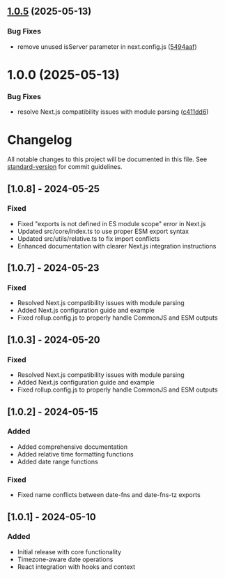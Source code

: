 ## [1.0.5](https://github.com/subhamg/date-fns-toolkit/compare/v1.0.4...v1.0.5) (2025-05-13)


### Bug Fixes

* remove unused isServer parameter in next.config.js ([5494aaf](https://github.com/subhamg/date-fns-toolkit/commit/5494aafd7208136469b21206bdc6f4d0966fb597))

# 1.0.0 (2025-05-13)


### Bug Fixes

* resolve Next.js compatibility issues with module parsing ([c411dd6](https://github.com/subhamg/date-fns-toolkit/commit/c411dd6353768254b8f882275a99878d15881d6d))

# Changelog

All notable changes to this project will be documented in this file. See [standard-version](https://github.com/conventional-changelog/standard-version) for commit guidelines.

<!-- CHANGELOG will be automatically updated by semantic-release -->

## [1.0.8] - 2024-05-25

### Fixed
- Fixed "exports is not defined in ES module scope" error in Next.js
- Updated src/core/index.ts to use proper ESM export syntax
- Updated src/utils/relative.ts to fix import conflicts
- Enhanced documentation with clearer Next.js integration instructions

## [1.0.7] - 2024-05-23

### Fixed
- Resolved Next.js compatibility issues with module parsing
- Added Next.js configuration guide and example
- Fixed rollup.config.js to properly handle CommonJS and ESM outputs

## [1.0.3] - 2024-05-20

### Fixed
- Resolved Next.js compatibility issues with module parsing
- Added Next.js configuration guide and example
- Fixed rollup.config.js to properly handle CommonJS and ESM outputs

## [1.0.2] - 2024-05-15

### Added
- Added comprehensive documentation
- Added relative time formatting functions
- Added date range functions

### Fixed
- Fixed name conflicts between date-fns and date-fns-tz exports

## [1.0.1] - 2024-05-10

### Added
- Initial release with core functionality
- Timezone-aware date operations
- React integration with hooks and context
